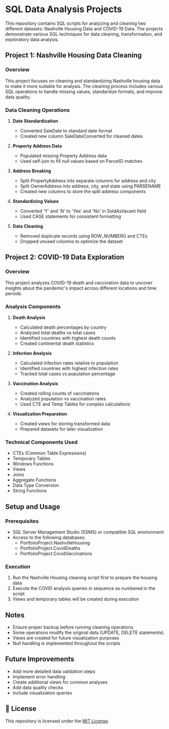 # SQL Data Analysis Projects

This repository contains SQL scripts for analyzing and cleaning two different datasets: Nashville Housing Data and COVID-19 Data. The projects demonstrate various SQL techniques for data cleaning, transformation, and exploratory data analysis.

## Project 1: Nashville Housing Data Cleaning

### Overview
This project focuses on cleaning and standardizing Nashville housing data to make it more suitable for analysis. The cleaning process includes various SQL operations to handle missing values, standardize formats, and improve data quality.

### Data Cleaning Operations
1. **Date Standardization**
   - Converted SaleDate to standard date format
   - Created new column SaleDateConverted for cleaned dates

2. **Property Address Data**
   - Populated missing Property Address data
   - Used self-join to fill null values based on ParcelID matches

3. **Address Breaking**
   - Split PropertyAddress into separate columns for address and city
   - Split OwnerAddress into address, city, and state using PARSENAME
   - Created new columns to store the split address components

4. **Standardizing Values**
   - Converted 'Y' and 'N' to 'Yes' and 'No' in SoldAsVacant field
   - Used CASE statements for consistent formatting

5. **Data Cleaning**
   - Removed duplicate records using ROW_NUMBER() and CTEs
   - Dropped unused columns to optimize the dataset

## Project 2: COVID-19 Data Exploration

### Overview
This project analyzes COVID-19 death and vaccination data to uncover insights about the pandemic's impact across different locations and time periods.

### Analysis Components
1. **Death Analysis**
   - Calculated death percentages by country
   - Analyzed total deaths vs total cases
   - Identified countries with highest death counts
   - Created continental death statistics

2. **Infection Analysis**
   - Calculated infection rates relative to population
   - Identified countries with highest infection rates
   - Tracked total cases vs population percentage

3. **Vaccination Analysis**
   - Created rolling counts of vaccinations
   - Analyzed population vs vaccination rates
   - Used CTE and Temp Tables for complex calculations

4. **Visualization Preparation**
   - Created views for storing transformed data
   - Prepared datasets for later visualization

### Technical Components Used
- CTEs (Common Table Expressions)
- Temporary Tables
- Windows Functions
- Views
- Joins
- Aggregate Functions
- Data Type Conversion
- String Functions

## Setup and Usage

### Prerequisites
- SQL Server Management Studio (SSMS) or compatible SQL environment
- Access to the following databases:
  - PortfolioProject.NashvilleHousing
  - PortfolioProject.CovidDeaths
  - PortfolioProject.CovidVaccinations

### Execution
1. Run the Nashville Housing cleaning script first to prepare the housing data
2. Execute the COVID analysis queries in sequence as numbered in the script
3. Views and temporary tables will be created during execution

## Notes
- Ensure proper backup before running cleaning operations
- Some operations modify the original data (UPDATE, DELETE statements)
- Views are created for future visualization purposes
- Null handling is implemented throughout the scripts

## Future Improvements
- Add more detailed data validation steps
- Implement error handling
- Create additional views for common analyses
- Add data quality checks
- Include visualization queries


## 📄 License
This repository is licensed under the [MIT License](LICENSE).

